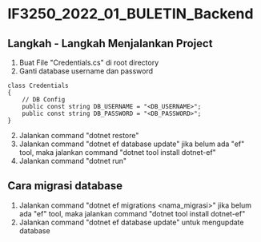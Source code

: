 # IF3250_2022_01_BULETIN_Backend

## Langkah - Langkah Menjalankan Project

1. Buat File "Credentials.cs" di root directory
2. Ganti database username dan password

```
class Credentials
{
    // DB Config
    public const string DB_USERNAME = "<DB_USERNAME>";
    public const string DB_PASSWORD = "<DB_PASSWORD>";
}
```

2. Jalankan command "dotnet restore"
3. Jalankan command "dotnet ef database update"
   jika belum ada "ef" tool, maka jalankan command "dotnet tool install dotnet-ef"
4. Jalankan command "dotnet run"

## Cara migrasi database

1. Jalankan command "dotnet ef migrations <nama_migrasi>"
   jika belum ada "ef" tool, maka jalankan command "dotnet tool install dotnet-ef"
2. Jalankan command "dotnet ef database update" untuk mengupdate database
